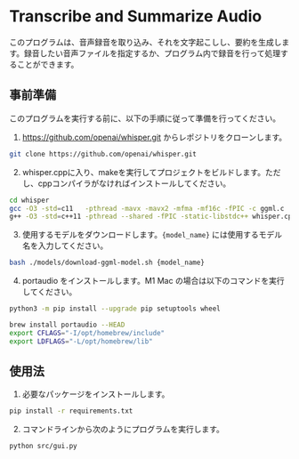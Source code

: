 
# Transcribe and Summarize Audio

このプログラムは、音声録音を取り込み、それを文字起こしし、要約を生成します。録音したい音声ファイルを指定するか、プログラム内で録音を行って処理することができます。

## 事前準備

このプログラムを実行する前に、以下の手順に従って準備を行ってください。

1. https://github.com/openai/whisper.git からレポジトリをクローンします。
```bash
git clone https://github.com/openai/whisper.git
```

2. whisper.cppに入り、makeを実行してプロジェクトをビルドします。ただし、cppコンパイラがなければインストールしてください。
```bash
cd whisper
gcc -O3 -std=c11   -pthread -mavx -mavx2 -mfma -mf16c -fPIC -c ggml.c
g++ -O3 -std=c++11 -pthread --shared -fPIC -static-libstdc++ whisper.cpp ggml.o -o libwhisper.so
```

3. 使用するモデルをダウンロードします。`{model_name}` には使用するモデル名を入力してください。
```bash
bash ./models/download-ggml-model.sh {model_name}
```

4. portaudio をインストールします。M1 Mac の場合は以下のコマンドを実行してください。

```bash
python3 -m pip install --upgrade pip setuptools wheel

brew install portaudio --HEAD
export CFLAGS="-I/opt/homebrew/include"
export LDFLAGS="-L/opt/homebrew/lib"
```


## 使用法

1. 必要なパッケージをインストールします。
```bash
pip install -r requirements.txt
```

2. コマンドラインから次のようにプログラムを実行します。
```bash
python src/gui.py
```

